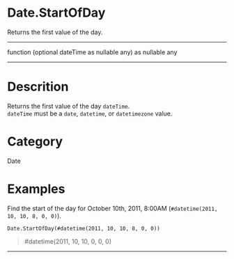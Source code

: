 ﻿# Date.StartOfDay
Returns the first value of the day.
***
function (optional dateTime as nullable any) as nullable any
***
# Descrition 
Returns the first value of the day <code>dateTime</code>.  
    <code>dateTime</code> must be a <code>date</code>, <code>datetime</code>, or <code>datetimezone</code> value.
# Category 
Date
# Examples 
Find the start of the day for October 10th, 2011, 8:00AM (<code>#datetime(2011, 10, 10, 8, 0, 0)</code>).
```
Date.StartOfDay(#datetime(2011, 10, 10, 8, 0, 0))
```
> #datetime(2011, 10, 10, 0, 0, 0)
***
